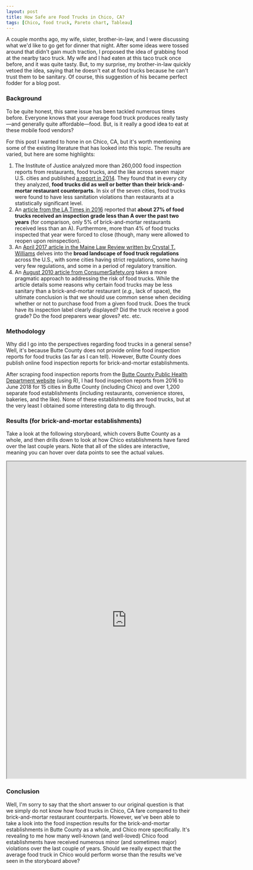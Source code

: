 ```yaml
---
layout: post
title: How Safe are Food Trucks in Chico, CA?
tags: [Chico, food truck, Pareto chart, Tableau]
---
```


A couple months ago, my wife, sister, brother-in-law, and I were discussing what we'd like to go get for dinner that night.  After some ideas were tossed around that didn't gain much traction, I proposed the idea of grabbing food at the nearby taco truck.  My wife and I had eaten at this taco truck once before, and it was quite tasty.  But, to my surprise, my brother-in-law quickly vetoed the idea, saying that he doesn't eat at food trucks because he can't trust them to be sanitary.  Of course, this suggestion of his became perfect fodder for a blog post.

### Background
To be quite honest, this same issue has been tackled numerous times before.  Everyone knows that your average food truck produces really tasty—and generally quite affordable—food.  But, is it really a good idea to eat at these mobile food vendors?

For this post I wanted to hone in on Chico, CA, but it's worth mentioning some of the existing literature that has looked into this topic.  The results are varied, but here are some highlights:
1. The Institute of Justice analyzed more than 260,000 food inspection reports from restaurants, food trucks, and the like across seven major U.S. cities and published [a report in 2014](http://ij.org/wp-content/uploads/2015/03/street-eats-safe-eats.pdf).  They found that in every city they analyzed, **food trucks did as well or better than their brick-and-mortar restaurant counterparts**.  In six of the seven cities, food trucks were found to have less sanitation violations than restaurants at a statistically significant level.
2. An [article from the LA Times in 2016](http://www.latimes.com/local/california/la-me-food-trucks-20160518-snap-story.html) reported that **about 27% of food trucks received an inspection grade less than A over the past two years** (for comparison, only 5% of brick-and-mortar restaurants received less than an A).  Furthermore, more than 4% of food trucks inspected that year were forced to close (though, many were allowed to reopen upon reinspection).
3. An [April 2017 article in the Maine Law Review written by Crystal T. Williams](https://digitalcommons.mainelaw.maine.edu/cgi/viewcontent.cgi?referer=https://scholar.google.com/&httpsredir=1&article=1123&context=mlr) delves into the **broad landscape of food truck regulations** across the U.S., with some cities having strict regulations, some having very few regulations, and some in a period of regulatory transition.
4. An [August 2010 article from ConsumerSafety.org](https://www.consumersafety.org/news/food/are-food-trucks-worth-the-risk/) takes a more pragmatic approach to addressing the risk of food trucks.  While the article details some reasons why certain food trucks may be less sanitary than a brick-and-mortar restaurant (_e.g._, lack of space), the ultimate conclusion is that we should use common sense when deciding whether or not to purchase food from a given food truck.  Does the truck have its inspection label clearly displayed? Did the truck receive a good grade?  Do the food preparers wear gloves? etc. etc.

### Methodology
Why did I go into the perspectives regarding food trucks in a general sense?  Well, it's because Butte County does not provide online food inspection reports for food trucks (as far as I can tell).  However, Butte County does publish online food inspection reports for brick-and-mortar establishments.

After scraping food inspection reports from the [Butte County Public Health Department website](http://www.buttecounty.net/publichealth/EnvironmentalHealth/ConsumerProtection/FoodInspectionReports.aspx) (using R), I had food inspection reports from 2016 to June 2018 for 15 cities in Butte County (including Chico) and over 1,200 separate food establishments (including restaurants, convenience stores, bakeries, and the like).  None of these establishments are food trucks, but at the very least I obtained some interesting data to dig through.

### Results (for brick-and-mortar establishments)
Take a look at the following storyboard, which covers Butte County as a whole, and then drills down to look at how Chico establishments have fared over the last couple years.  Note that all of the slides are interactive, meaning you can hover over data points to see the actual values.

<iframe src="https://public.tableau.com/views/ButteCountyFoodInspectionReports/Story1?:showVizHome=no&:embed=true" width="650" height="860"></iframe>

### Conclusion
Well, I'm sorry to say that the short answer to our original question is that we simply do not know how food trucks in Chico, CA fare compared to their brick-and-mortar restaurant counterparts.  However, we've been able to take a look into the food inspection results for the brick-and-mortar establishments in Butte County as a whole, and Chico more specifically.  It's revealing to me how many well-known (and well-loved) Chico food establishments have received numerous minor (and sometimes major) violations over the last couple of years.  Should we really expect that the average food truck in Chico would perform worse than the results we've seen in the storyboard above?

